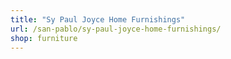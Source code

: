```yaml
---
title: "Sy Paul Joyce Home Furnishings"
url: /san-pablo/sy-paul-joyce-home-furnishings/
shop: furniture
---
```

